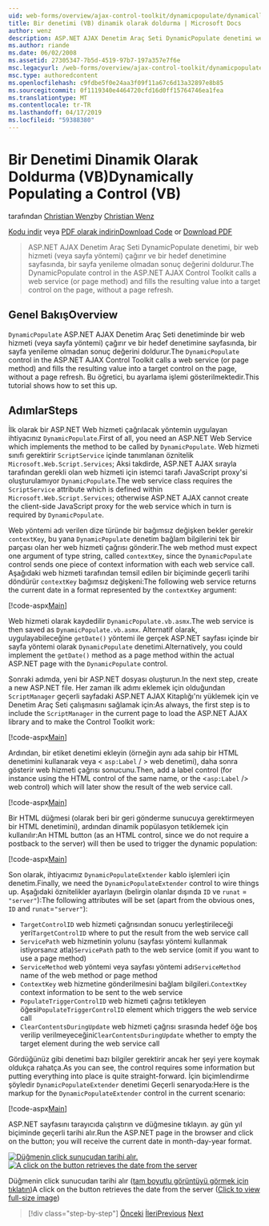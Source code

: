 ```yaml
---
uid: web-forms/overview/ajax-control-toolkit/dynamicpopulate/dynamically-populating-a-control-vb
title: Bir denetimi (VB) dinamik olarak doldurma | Microsoft Docs
author: wenz
description: ASP.NET AJAX Denetim Araç Seti DynamicPopulate denetimi web hizmetini (veya sayfa yöntemi) çağırır ve t hedef denetime sonuç değerini doldurur...
ms.author: riande
ms.date: 06/02/2008
ms.assetid: 27305347-7b5d-4519-97b7-197a357e7f6e
msc.legacyurl: /web-forms/overview/ajax-control-toolkit/dynamicpopulate/dynamically-populating-a-control-vb
msc.type: authoredcontent
ms.openlocfilehash: c9fdbe5f0e24aa3f09f11a67c6d13a32897e8b85
ms.sourcegitcommit: 0f1119340e4464720cfd16d0ff15764746ea1fea
ms.translationtype: MT
ms.contentlocale: tr-TR
ms.lasthandoff: 04/17/2019
ms.locfileid: "59388380"
---
```

# <a name="dynamically-populating-a-control-vb"></a><span data-ttu-id="167b2-103">Bir Denetimi Dinamik Olarak Doldurma (VB)</span><span class="sxs-lookup"><span data-stu-id="167b2-103">Dynamically Populating a Control (VB)</span></span>

<span data-ttu-id="167b2-104">tarafından [Christian Wenz](https://github.com/wenz)</span><span class="sxs-lookup"><span data-stu-id="167b2-104">by [Christian Wenz](https://github.com/wenz)</span></span>

<span data-ttu-id="167b2-105">[Kodu indir](http://download.microsoft.com/download/d/8/f/d8f2f6f9-1b7c-46ad-9252-e1fc81bdea3e/dynamicpopulate0.vb.zip) veya [PDF olarak indirin](http://download.microsoft.com/download/b/6/a/b6ae89ee-df69-4c87-9bfb-ad1eb2b23373/dynamicpopulate0VB.pdf)</span><span class="sxs-lookup"><span data-stu-id="167b2-105">[Download Code](http://download.microsoft.com/download/d/8/f/d8f2f6f9-1b7c-46ad-9252-e1fc81bdea3e/dynamicpopulate0.vb.zip) or [Download PDF](http://download.microsoft.com/download/b/6/a/b6ae89ee-df69-4c87-9bfb-ad1eb2b23373/dynamicpopulate0VB.pdf)</span></span>

> <span data-ttu-id="167b2-106">ASP.NET AJAX Denetim Araç Seti DynamicPopulate denetimi, bir web hizmeti (veya sayfa yöntemi) çağırır ve bir hedef denetimine sayfasında, bir sayfa yenileme olmadan sonuç değerini doldurur.</span><span class="sxs-lookup"><span data-stu-id="167b2-106">The DynamicPopulate control in the ASP.NET AJAX Control Toolkit calls a web service (or page method) and fills the resulting value into a target control on the page, without a page refresh.</span></span>


## <a name="overview"></a><span data-ttu-id="167b2-107">Genel Bakış</span><span class="sxs-lookup"><span data-stu-id="167b2-107">Overview</span></span>

<span data-ttu-id="167b2-108">`DynamicPopulate` ASP.NET AJAX Denetim Araç Seti denetiminde bir web hizmeti (veya sayfa yöntemi) çağırır ve bir hedef denetimine sayfasında, bir sayfa yenileme olmadan sonuç değerini doldurur.</span><span class="sxs-lookup"><span data-stu-id="167b2-108">The `DynamicPopulate` control in the ASP.NET AJAX Control Toolkit calls a web service (or page method) and fills the resulting value into a target control on the page, without a page refresh.</span></span> <span data-ttu-id="167b2-109">Bu öğretici, bu ayarlama işlemi gösterilmektedir.</span><span class="sxs-lookup"><span data-stu-id="167b2-109">This tutorial shows how to set this up.</span></span>

## <a name="steps"></a><span data-ttu-id="167b2-110">Adımlar</span><span class="sxs-lookup"><span data-stu-id="167b2-110">Steps</span></span>

<span data-ttu-id="167b2-111">İlk olarak bir ASP.NET Web hizmeti çağrılacak yöntemin uygulayan ihtiyacınız `DynamicPopulate`.</span><span class="sxs-lookup"><span data-stu-id="167b2-111">First of all, you need an ASP.NET Web Service which implements the method to be called by `DynamicPopulate`.</span></span> <span data-ttu-id="167b2-112">Web hizmeti sınıfı gerektirir `ScriptService` içinde tanımlanan öznitelik `Microsoft.Web.Script.Services`; Aksi takdirde, ASP.NET AJAX sırayla tarafından gerekli olan web hizmeti için istemci tarafı JavaScript proxy'si oluşturulamıyor `DynamicPopulate`.</span><span class="sxs-lookup"><span data-stu-id="167b2-112">The web service class requires the `ScriptService` attribute which is defined within `Microsoft.Web.Script.Services`; otherwise ASP.NET AJAX cannot create the client-side JavaScript proxy for the web service which in turn is required by `DynamicPopulate`.</span></span>

<span data-ttu-id="167b2-113">Web yöntemi adı verilen dize türünde bir bağımsız değişken bekler gerekir `contextKey`, bu yana `DynamicPopulate` denetim bağlam bilgilerini tek bir parçası olan her web hizmeti çağrısı gönderir.</span><span class="sxs-lookup"><span data-stu-id="167b2-113">The web method must expect one argument of type string, called `contextKey`, since the `DynamicPopulate` control sends one piece of context information with each web service call.</span></span> <span data-ttu-id="167b2-114">Aşağıdaki web hizmeti tarafından temsil edilen bir biçiminde geçerli tarihi döndürür `contextKey` bağımsız değişkeni:</span><span class="sxs-lookup"><span data-stu-id="167b2-114">The following web service returns the current date in a format represented by the `contextKey` argument:</span></span>

[!code-aspx[Main](dynamically-populating-a-control-vb/samples/sample1.aspx)]

<span data-ttu-id="167b2-115">Web hizmeti olarak kaydedilir `DynamicPopulate.vb.asmx`.</span><span class="sxs-lookup"><span data-stu-id="167b2-115">The web service is then saved as `DynamicPopulate.vb.asmx`.</span></span> <span data-ttu-id="167b2-116">Alternatif olarak, uygulayabileceğine `getDate()` yöntemi ile gerçek ASP.NET sayfası içinde bir sayfa yöntemi olarak `DynamicPopulate` denetimi.</span><span class="sxs-lookup"><span data-stu-id="167b2-116">Alternatively, you could implement the `getDate()` method as a page method within the actual ASP.NET page with the `DynamicPopulate` control.</span></span>

<span data-ttu-id="167b2-117">Sonraki adımda, yeni bir ASP.NET dosyası oluşturun.</span><span class="sxs-lookup"><span data-stu-id="167b2-117">In the next step, create a new ASP.NET file.</span></span> <span data-ttu-id="167b2-118">Her zaman ilk adımı eklemek için olduğundan `ScriptManager` geçerli sayfadaki ASP.NET AJAX Kitaplığı'nı yüklemek için ve Denetim Araç Seti çalışmasını sağlamak için:</span><span class="sxs-lookup"><span data-stu-id="167b2-118">As always, the first step is to include the `ScriptManager` in the current page to load the ASP.NET AJAX library and to make the Control Toolkit work:</span></span>

[!code-aspx[Main](dynamically-populating-a-control-vb/samples/sample2.aspx)]

<span data-ttu-id="167b2-119">Ardından, bir etiket denetimi ekleyin (örneğin aynı ada sahip bir HTML denetimini kullanarak veya &lt; `asp:Label`  / &gt; web denetimi), daha sonra gösterir web hizmeti çağrısı sonucunu.</span><span class="sxs-lookup"><span data-stu-id="167b2-119">Then, add a label control (for instance using the HTML control of the same name, or the &lt;`asp:Label` /&gt; web control) which will later show the result of the web service call.</span></span>

[!code-aspx[Main](dynamically-populating-a-control-vb/samples/sample3.aspx)]

<span data-ttu-id="167b2-120">Bir HTML düğmesi (olarak beri bir geri gönderme sunucuya gerektirmeyen bir HTML denetimini), ardından dinamik popülasyon tetiklemek için kullanılır:</span><span class="sxs-lookup"><span data-stu-id="167b2-120">An HTML button (as an HTML control, since we do not require a postback to the server) will then be used to trigger the dynamic population:</span></span>

[!code-aspx[Main](dynamically-populating-a-control-vb/samples/sample4.aspx)]

<span data-ttu-id="167b2-121">Son olarak, ihtiyacımız `DynamicPopulateExtender` kablo işlemleri için denetim.</span><span class="sxs-lookup"><span data-stu-id="167b2-121">Finally, we need the `DynamicPopulateExtender` control to wire things up.</span></span> <span data-ttu-id="167b2-122">Aşağıdaki öznitelikler ayarlayın (belirgin olanlar dışında `ID` ve `runat` = `"server"`):</span><span class="sxs-lookup"><span data-stu-id="167b2-122">The following attributes will be set (apart from the obvious ones, `ID` and `runat`=`"server"`):</span></span>

- <span data-ttu-id="167b2-123">`TargetControlID` web hizmeti çağrısından sonucu yerleştirileceği yeri</span><span class="sxs-lookup"><span data-stu-id="167b2-123">`TargetControlID` where to put the result from the web service call</span></span>
- <span data-ttu-id="167b2-124">`ServicePath` web hizmetinin yolunu (sayfası yöntemi kullanmak istiyorsanız atla)</span><span class="sxs-lookup"><span data-stu-id="167b2-124">`ServicePath` path to the web service (omit if you want to use a page method)</span></span>
- <span data-ttu-id="167b2-125">`ServiceMethod` web yöntemi veya sayfası yöntemi adı</span><span class="sxs-lookup"><span data-stu-id="167b2-125">`ServiceMethod` name of the web method or page method</span></span>
- <span data-ttu-id="167b2-126">`ContextKey` web hizmetine gönderilmesini bağlam bilgileri.</span><span class="sxs-lookup"><span data-stu-id="167b2-126">`ContextKey` context information to be sent to the web service</span></span>
- <span data-ttu-id="167b2-127">`PopulateTriggerControlID` web hizmeti çağrısı tetikleyen öğesi</span><span class="sxs-lookup"><span data-stu-id="167b2-127">`PopulateTriggerControlID` element which triggers the web service call</span></span>
- <span data-ttu-id="167b2-128">`ClearContentsDuringUpdate` web hizmeti çağrısı sırasında hedef öğe boş verilip verilmeyeceğini</span><span class="sxs-lookup"><span data-stu-id="167b2-128">`ClearContentsDuringUpdate` whether to empty the target element during the web service call</span></span>

<span data-ttu-id="167b2-129">Gördüğünüz gibi denetimi bazı bilgiler gerektirir ancak her şeyi yere koymak oldukça rahatça.</span><span class="sxs-lookup"><span data-stu-id="167b2-129">As you can see, the control requires some information but putting everything into place is quite straight-forward.</span></span> <span data-ttu-id="167b2-130">İçin biçimlendirme şöyledir `DynamicPopulateExtender` denetimi Geçerli senaryoda:</span><span class="sxs-lookup"><span data-stu-id="167b2-130">Here is the markup for the `DynamicPopulateExtender` control in the current scenario:</span></span>

[!code-aspx[Main](dynamically-populating-a-control-vb/samples/sample5.aspx)]

<span data-ttu-id="167b2-131">ASP.NET sayfasını tarayıcıda çalıştırın ve düğmesine tıklayın. ay gün yıl biçiminde geçerli tarihi alır.</span><span class="sxs-lookup"><span data-stu-id="167b2-131">Run the ASP.NET page in the browser and click on the button; you will receive the current date in month-day-year format.</span></span>


<span data-ttu-id="167b2-132">[![Düğmenin click sunucudan tarihi alır.](dynamically-populating-a-control-vb/_static/image2.png)](dynamically-populating-a-control-vb/_static/image1.png)</span><span class="sxs-lookup"><span data-stu-id="167b2-132">[![A click on the button retrieves the date from the server](dynamically-populating-a-control-vb/_static/image2.png)](dynamically-populating-a-control-vb/_static/image1.png)</span></span>

<span data-ttu-id="167b2-133">Düğmenin click sunucudan tarihi alır ([tam boyutlu görüntüyü görmek için tıklatın](dynamically-populating-a-control-vb/_static/image3.png))</span><span class="sxs-lookup"><span data-stu-id="167b2-133">A click on the button retrieves the date from the server ([Click to view full-size image](dynamically-populating-a-control-vb/_static/image3.png))</span></span>

> [!div class="step-by-step"]
> <span data-ttu-id="167b2-134">[Önceki](using-dynamicpopulate-with-a-user-control-and-javascript-cs.md)
> [İleri](dynamically-populating-a-control-using-javascript-code-vb.md)</span><span class="sxs-lookup"><span data-stu-id="167b2-134">[Previous](using-dynamicpopulate-with-a-user-control-and-javascript-cs.md)
[Next](dynamically-populating-a-control-using-javascript-code-vb.md)</span></span>
